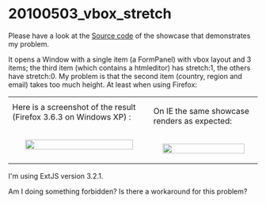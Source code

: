 # 20100503\_vbox\_stretch #

Please have a look at the [Source code](http://code.google.com/p/lino/source/browse/extjs-showcases/20100503_vbox_stretch.html) of the showcase that demonstrates my problem.

It opens a Window with a single item (a FormPanel) with vbox layout and 3 items; the third item (which contains a htmleditor) has stretch:1, the others have stretch:0. My problem is that the second item (country, region and email) takes too much height. At least when using Firefox:

<table>
<tr>
<td>
Here is a screenshot of the result (Firefox 3.6.3 on Windows XP) :<br>
<br>
<p align='center'>
<a href='http://lino.googlecode.com/hg/screenshots/20100503.jpg'>
<img src='http://lino.googlecode.com/hg/screenshots/20100503.jpg' width='90%' />
</a></p>
</td>
<td>

On IE the same showcase renders as expected:<br>
<br>
<p align='center'>
<a href='http://lino.googlecode.com/hg/screenshots/20100503b.jpg'>
<img src='http://lino.googlecode.com/hg/screenshots/20100503b.jpg' width='90%' />
</a></p>
</td>
</tr>
</table>

I'm using ExtJS version 3.2.1.

Am I doing something forbidden? Is there a workaround for this problem?